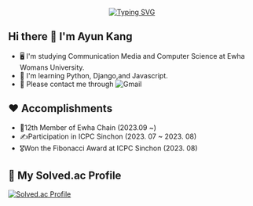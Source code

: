<p align="center">
  <a href="https://git.io/typing-svg"><img src="https://readme-typing-svg.demolab.com?font=Fira+Code&size=25&pause=1000&color=BC7D2E&background=FFE5AD27&center=true&vCenter=true&width=450&height=80&lines=Backend+developer;Always+studying+passionately" alt="Typing SVG" /></a>
</p>




## Hi there 👋 I'm Ayun Kang
- 🖥️ I'm studying Communication Media and Computer Science at Ewha Womans University.
- 📱 I'm learning Python, Django,and Javascript.
- 📧 Please contact me through ![Gmail](https://img.shields.io/badge/Gmail-EA4335.svg?&style=for-the-badge&logo=Gmail&logoColor=white)


## ❤️ Accomplishments
- 🧸12th Member of Ewha Chain (2023.09 ~)
- ✍️Participation in ICPC Sinchon (2023. 07 ~ 2023. 08)
- 🎖️Won the Fibonacci Award at ICPC Sinchon (2023. 08)


## 🌱 My Solved.ac Profile
[![Solved.ac Profile](http://mazassumnida.wtf/api/v2/generate_badge?boj=lucy0969)](https://solved.ac/lucy0969/)
<!--
**AyunKang/AyunKang** is a ✨ _special_ ✨ repository because its `README.md` (this file) appears on your GitHub profile.

Here are some ideas to get you started:

- 🔭 I’m currently working on ...
- 🌱 I’m currently learning ...
- 👯 I’m looking to collaborate on ...
- 🤔 I’m looking for help with ...
- 💬 Ask me about ...
- 📫 How to reach me: ...
- 😄 Pronouns: ...
- ⚡ Fun fact: ...
-->


